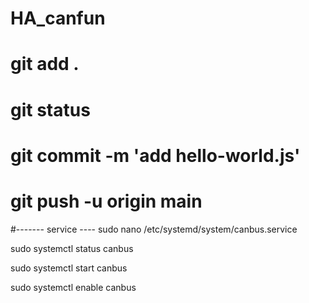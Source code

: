 # HA_canfun

# git add .
# git status
# git commit -m 'add hello-world.js'
# git push -u origin main

#------- service ----
sudo nano /etc/systemd/system/canbus.service 

sudo systemctl status canbus

sudo systemctl start canbus

sudo systemctl enable canbus
